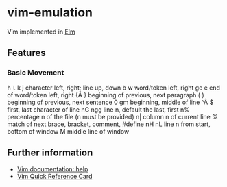 # vim-emulation

Vim implemented in [Elm](https://elm-lang.org)

## Features

### Basic Movement

<kbd>h</kbd> `l` k j	character left, right; line up, down
b w	word/token left, right
ge e	end of word/token left, right
{Â  }	beginning of previous, next paragraph
( )	beginning of previous, next sentence
0 gm	beginning, middle of line
^Â  $	first, last character of line
nG ngg	line n, default the last, first
n%	percentage n of the file (n must be provided)
n|	column n of current line
%	match of next brace, bracket, comment, #define
nH nL	line n from start, bottom of window
M	middle line of window

## Further information

- [Vim documentation: help](http://vimdoc.sourceforge.net/htmldoc)
- [Vim Quick Reference Card](http://users.ece.utexas.edu/~adnan/vimqrc.html)
